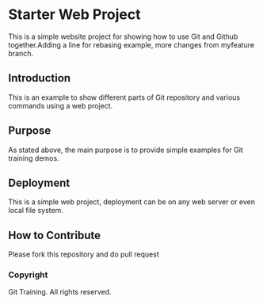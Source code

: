 # Starter Web Project

This is a simple website project for showing how to use Git and Github together.Adding a line for rebasing example, more changes from myfeature branch.

## Introduction

This is an example to show different parts of Git repository and various commands using a web project.

## Purpose

As stated above, the main purpose is to provide simple examples for Git training demos.

## Deployment

This is a simple web project, deployment can be on any web server or even local file system.

## How to Contribute

Please fork this repository and do pull request

### Copyright
Git Training. All rights reserved. 
